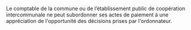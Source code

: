 Le comptable de la commune ou de l’établissement public de coopération intercommunale ne peut subordonner ses actes de paiement à une appréciation de l'opportunité des décisions prises par l'ordonnateur.